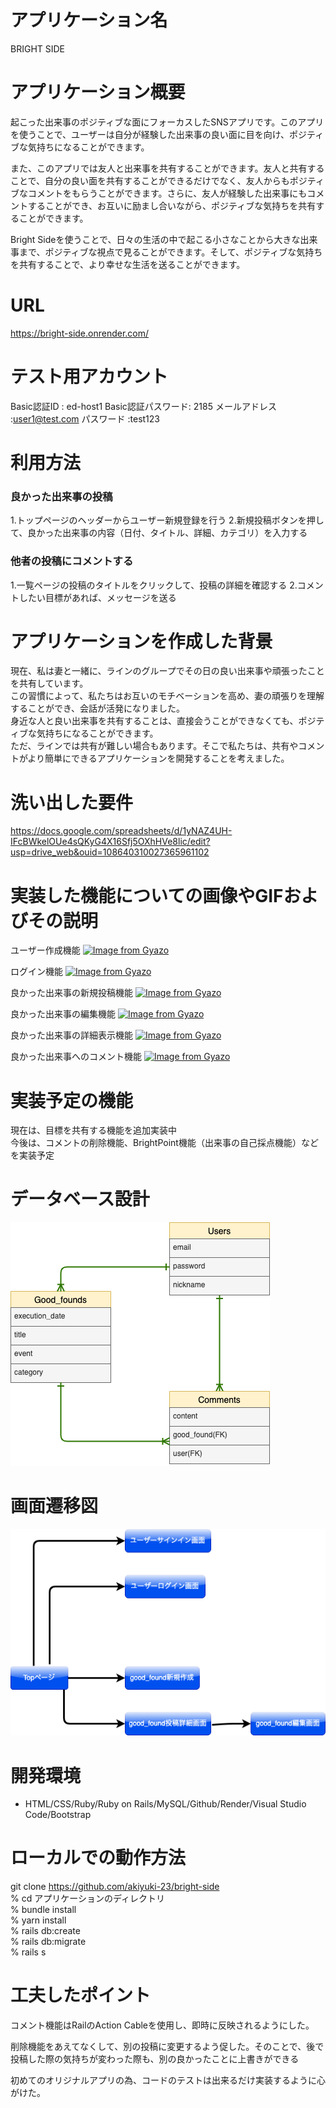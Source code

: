 # アプリケーション名 <br>
BRIGHT SIDE

# アプリケーション概要	
起こった出来事のポジティブな面にフォーカスしたSNSアプリです。このアプリを使うことで、ユーザーは自分が経験した出来事の良い面に目を向け、ポジティブな気持ちになることができます。

また、このアプリでは友人と出来事を共有することができます。友人と共有することで、自分の良い面を共有することができるだけでなく、友人からもポジティブなコメントをもらうことができます。さらに、友人が経験した出来事にもコメントすることができ、お互いに励まし合いながら、ポジティブな気持ちを共有することができます。

Bright Sideを使うことで、日々の生活の中で起こる小さなことから大きな出来事まで、ポジティブな視点で見ることができます。そして、ポジティブな気持ちを共有することで、より幸せな生活を送ることができます。

# URL	
https://bright-side.onrender.com/

# テスト用アカウント
Basic認証ID      : ed-host1
Basic認証パスワード: 2185
メールアドレス     :user1@test.com
パスワード        :test123

# 利用方法

### 良かった出来事の投稿
  1.トップページのヘッダーからユーザー新規登録を行う
  2.新規投稿ボタンを押して、良かった出来事の内容（日付、タイトル、詳細、カテゴリ）を入力する	

### 他者の投稿にコメントする
  1.一覧ページの投稿のタイトルをクリックして、投稿の詳細を確認する
  2.コメントしたい目標があれば、メッセージを送る

# アプリケーションを作成した背景
現在、私は妻と一緒に、ラインのグループでその日の良い出来事や頑張ったことを共有しています。</br>
この習慣によって、私たちはお互いのモチベーションを高め、妻の頑張りを理解することができ、会話が活発になりました。</br>
身近な人と良い出来事を共有することは、直接会うことができなくても、ポジティブな気持ちになることができます。
<br>
ただ、ラインでは共有が難しい場合もあります。そこで私たちは、共有やコメントがより簡単にできるアプリケーションを開発することを考えました。	

# 洗い出した要件	
https://docs.google.com/spreadsheets/d/1yNAZ4UH-IFcBWkelOUe4sQKyG4X16Sfj5OXhHVe8lic/edit?usp=drive_web&ouid=108640310027365961102

# 実装した機能についての画像やGIFおよびその説明
ユーザー作成機能
[![Image from Gyazo](https://i.gyazo.com/c32b430447247d0eae803c4ce72d09a4.gif)](https://gyazo.com/c32b430447247d0eae803c4ce72d09a4)

ログイン機能
[![Image from Gyazo](https://i.gyazo.com/e297c805e0f8408e3993a6a88763bf18.gif)](https://gyazo.com/e297c805e0f8408e3993a6a88763bf18)

良かった出来事の新規投稿機能
[![Image from Gyazo](https://i.gyazo.com/10acfa2fa5b75c9d93f7eb2938d4e9b1.gif)](https://gyazo.com/10acfa2fa5b75c9d93f7eb2938d4e9b1)

良かった出来事の編集機能
[![Image from Gyazo](https://i.gyazo.com/1dda46ab27f88aab5d0cc6dc795f24f4.gif)](https://gyazo.com/1dda46ab27f88aab5d0cc6dc795f24f4)

良かった出来事の詳細表示機能
[![Image from Gyazo](https://i.gyazo.com/2614275e892c3c7301a84ed73204c288.gif)](https://gyazo.com/2614275e892c3c7301a84ed73204c288)

良かった出来事へのコメント機能
[![Image from Gyazo](https://i.gyazo.com/445ff8b3c28da73f0d6c59c74828d6a6.gif)](https://gyazo.com/445ff8b3c28da73f0d6c59c74828d6a6)

# 実装予定の機能
現在は、目標を共有する機能を追加実装中</br>
今後は、コメントの削除機能、BrightPoint機能（出来事の自己採点機能）などを実装予定

# データベース設計	
![DB設計](bright-side.png)

# 画面遷移図	
![画面遷移図](遷移図.png)

# 開発環境	
* HTML/CSS/Ruby/Ruby on Rails/MySQL/Github/Render/Visual Studio Code/Bootstrap

# ローカルでの動作方法
git clone https://github.com/akiyuki-23/bright-side<br>
% cd アプリケーションのディレクトリ<br>
% bundle install<br>
% yarn install<br>
% rails db:create<br>
% rails db:migrate<br>
% rails s<br>

# 工夫したポイント	
コメント機能はRailのAction Cableを使用し、即時に反映されるようにした。</br>

削除機能をあえてなくして、別の投稿に変更するよう促した。そのことで、後で投稿した際の気持ちが変わった際も、別の良かったことに上書きができる

初めてのオリジナルアプリの為、コードのテストは出来るだけ実装するように心がけた。